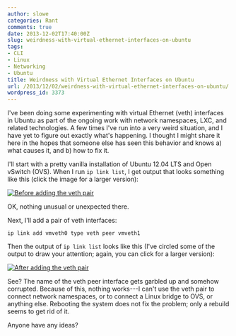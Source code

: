 ```yaml
---
author: slowe
categories: Rant
comments: true
date: 2013-12-02T17:40:00Z
slug: weirdness-with-virtual-ethernet-interfaces-on-ubuntu
tags:
- CLI
- Linux
- Networking
- Ubuntu
title: Weirdness with Virtual Ethernet Interfaces on Ubuntu
url: /2013/12/02/weirdness-with-virtual-ethernet-interfaces-on-ubuntu/
wordpress_id: 3373
---
```


I've been doing some experimenting with virtual Ethernet (veth) interfaces in Ubuntu as part of the ongoing work with network namespaces, LXC, and related technologies. A few times I've run into a very weird situation, and I have yet to figure out exactly what's happening. I thought I might share it here in the hopes that someone else has seen this behavior and knows a) what causes it, and b) how to fix it.

I'll start with a pretty vanilla installation of Ubuntu 12.04 LTS and Open vSwitch (OVS). When I run `ip link list`, I get output that looks something like this (click the image for a larger version):

[
![Before adding the veth pair](/public/img/pre-veth-pair-link-list-small.png)](/public/img/pre-veth-pair-link-list.png)

OK, nothing unusual or unexpected there.

Next, I'll add a pair of veth interfaces:

    ip link add vmveth0 type veth peer vmveth1

Then the output of `ip link list` looks like this (I've circled some of the output to draw your attention; again, you can click for a larger version):

[
![After adding the veth pair](/public/img/post-veth-pair-link-list-small.png)](/public/img/post-veth-pair-link-list.png)

See? The name of the veth peer interface gets garbled up and somehow corrupted. Because of this, nothing works---I can't use the veth pair to connect network namespaces, or to connect a Linux bridge to OVS, or anything else. Rebooting the system does not fix the problem; only a rebuild seems to get rid of it.

Anyone have any ideas?
